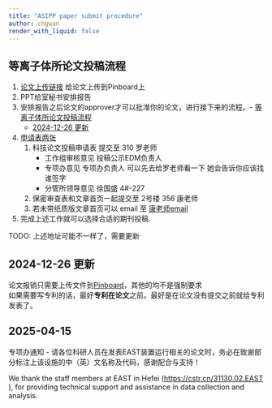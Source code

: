 ```yaml
---
title: "ASIPP paper submit procedure"
author: chgwan
render_with_liquid: false
---
```


## 等离子体所论文投稿流程
1. [论文上传链接](http://202.127.204.44/pinboard/index.php) 给论文上传到Pinboard上
2. PPT给室秘书安排报告
3. 安排报告之后论文的approver才可以批准你的论文，进行接下来的流程。- [等离子体所论文投稿流程](#等离子体所论文投稿流程)
    - [2024-12-26 更新](#2024-12-26-更新)
4. [申请表两张](http://202.127.204.44/pinboard/index.php)
    1. 科技论文投稿申请表 提交至 310 罗老师
        * 工作组审核意见 投稿公示EDM负责人 
        * 专项办意见 专项办负责人 可以先去给罗老师看一下 她会告诉你应该找谁签字
        * 分管所领导意见 徐国盛  4#-227
    2. 保密审查表和文章首页一起提交至 2号楼 356 康老师
    3. 若未带纸质版文章首页可以 email 至 [康老师email](mailto:shkang@issp.ac.cn)
5. 完成上述工作就可以选择合适的期刊投稿.

TODO: 上述地址可能不一样了，需要更新  

## 2024-12-26 更新
论文报销只需要上传文件到[Pinboard](http://202.127.204.44/pinboard/index.php)，其他的均不是强制要求  
如果需要写专利的话，最好**专利在论文**之前。最好是在论文没有提交之前就给专利发表了。

## 2025-04-15
专项办通知 - 请各位科研人员在发表EAST装置运行相关的论文时，务必在致谢部分标注上该设施的中（英）文名称及代码，感谢配合与支持！

We thank the staff members at EAST in Hefei (https://cstr.cn/31130.02.EAST ), for providing technical support and assistance in data collection and analysis.
